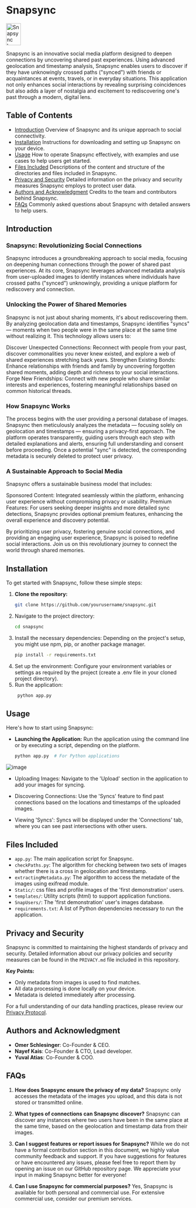 # Snapsync
<img src="https://github.com/user-attachments/assets/a611d8e6-d525-42aa-9221-337539e90d32" width="40" height="60" alt="Snapsync Logo">

Snapsync is an innovative social media platform designed to deepen connections by uncovering shared past experiences. Using advanced geolocation and timestamp analysis, Snapsync enables users to discover if they have unknowingly crossed paths ("synced") with friends or acquaintances at events, travels, or in everyday situations. This application not only enhances social interactions by revealing surprising coincidences but also adds a layer of nostalgia and excitement to rediscovering one's past through a modern, digital lens.

## Table of Contents
- [Introduction](#introduction)
  Overview of Snapsync and its unique approach to social connectivity.
- [Installation](#installation)
  Instructions for downloading and setting up Snapsync on your device.
- [Usage](#usage)
  How to operate Snapsync effectively, with examples and use cases to help users get started.
- [Files Included](#files-included)
  Descriptions of the content and structure of the directories and files included in Snapsync.
- [Privacy and Security](#privacy-and-security)
  Detailed information on the privacy and security measures Snapsync employs to protect user data.
- [Authors and Acknowledgment](#authors-and-acknowledgment)
  Credits to the team and contributors behind Snapsync.
- [FAQs](#faqs)
  Commonly asked questions about Snapsync with detailed answers to help users.


## Introduction
### Snapsync: Revolutionizing Social Connections

Snapsync introduces a groundbreaking approach to social media, focusing on deepening human connections through the power of shared past experiences. At its core, Snapsync leverages advanced metadata analysis from user-uploaded images to identify instances where individuals have crossed paths ("synced") unknowingly, providing a unique platform for rediscovery and connection.

### Unlocking the Power of Shared Memories
Snapsync is not just about sharing moments, it's about rediscovering them. By analyzing geolocation data and timestamps, Snapsync identifies "syncs" — moments when two people were in the same place at the same time without realizing it. This technology allows users to:

Discover Unexpected Connections: Reconnect with people from your past, discover commonalities you never knew existed, and explore a web of shared experiences stretching back years.
Strengthen Existing Bonds: Enhance relationships with friends and family by uncovering forgotten shared moments, adding depth and richness to your social interactions.
Forge New Friendships: Connect with new people who share similar interests and experiences, fostering meaningful relationships based on common historical threads.

### How Snapsync Works
The process begins with the user providing a personal database of images. Snapsync then meticulously analyzes the metadata — focusing solely on geolocation and timestamps — ensuring a privacy-first approach. The platform operates transparently, guiding users through each step with detailed explanations and alerts, ensuring full understanding and consent before proceeding. Once a potential "sync" is detected, the corresponding metadata is securely deleted to protect user privacy.

### A Sustainable Approach to Social Media
Snapsync offers a sustainable business model that includes:

Sponsored Content: Integrated seamlessly within the platform, enhancing user experience without compromising privacy or usability.
Premium Features: For users seeking deeper insights and more detailed sync detections, Snapsync provides optional premium features, enhancing the overall experience and discovery potential.

By prioritizing user privacy, fostering genuine social connections, and providing an engaging user experience, Snapsync is poised to redefine social interactions. Join us on this revolutionary journey to connect the world through shared memories.


## Installation
To get started with Snapsync, follow these simple steps:

1. **Clone the repository:**
   ```bash
   git clone https://github.com/yourusername/snapsync.git
2. Navigate to the project directory:
   ```bash
   cd snapsync
3. Install the necessary dependencies: Depending on the project's setup, you might use npm, pip, or another package manager.
   ```bash
   pip install -r requirements.txt
4. Set up the environment: Configure your environment variables or settings as required by the project (create a .env file in your cloned project directory).
5. Run the application:
   ```bash
    python app.py

## Usage
Here's how to start using Snapsync:

- **Launching the Application:**
  Run the application using the command line or by executing a script, depending on the platform.
  ```bash
  python app.py  # For Python applications

![image](https://github.com/user-attachments/assets/cb2cd666-a611-43af-a16b-de76879a59b3)

- Uploading Images: Navigate to the 'Upload' section in the application to add your images for syncing.

- Discovering Connections: Use the 'Syncs' feature to find past connections based on the locations and timestamps of the uploaded images.

- Viewing 'Syncs': Syncs will be displayed under the 'Connections' tab, where you can see past intersections with other users.

## Files Included

- `app.py`: The main application script for Snapsync.
- `checkPaths.py`: The algorithm for checking between two sets of images whether there is a cross in geolocation and timestamp.
- `extractingMetadata.py`: The algorithm to access the metadate of the images using exifread module.
- `Static/`: css files and profile images of the 'first demonstration' users.
- `templates/`: Utility scripts (html) to support application functions.
- `SnapUsers/`: The 'first demonstration' user's images database.
- `requirements.txt`: A list of Python dependencies necessary to run the application.

## Privacy and Security

Snapsync is committed to maintaining the highest standards of privacy and security. Detailed information about our privacy policies and security measures can be found in the `PRIVACY.md` file included in this repository.

**Key Points:**
- Only metadata from images is used to find matches.
- All data processing is done locally on your device.
- Metadata is deleted immediately after processing.

For a full understanding of our data handling practices, please review our [Privacy Protocol](PRIVACY.md).


## Authors and Acknowledgment

- **Omer Schlesinger**: Co-Founder & CEO.
- **Nayef Kais**: Co-Founder & CTO, Lead developer.
- **Yuval Atias**: Co-Founder & COO.


## FAQs

1. **How does Snapsync ensure the privacy of my data?**
   Snapsync only accesses the metadata of the images you upload, and this data is not stored or transmitted online.

2. **What types of connections can Snapsync discover?**
   Snapsync can discover any instances where two users have been in the same place at the same time, based on the geolocation and timestamp data from their images.

3. **Can I suggest features or report issues for Snapsync?**
   While we do not have a formal contribution section in this document, we highly value community feedback and support. If you have suggestions for features or have encountered any issues, please feel free to report them by opening an issue on our GitHub repository page. We appreciate       your input in making Snapsync better for everyone!

4. **Can I use Snapsync for commercial purposes?**
   Yes, Snapsync is available for both personal and commercial use. For extensive commercial use, consider our premium services.

